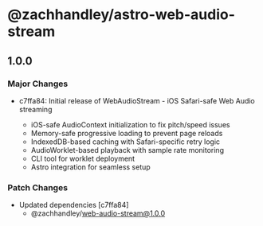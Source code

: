 # @zachhandley/astro-web-audio-stream

## 1.0.0

### Major Changes

- c7ffa84: Initial release of WebAudioStream - iOS Safari-safe Web Audio streaming

  - iOS-safe AudioContext initialization to fix pitch/speed issues
  - Memory-safe progressive loading to prevent page reloads
  - IndexedDB-based caching with Safari-specific retry logic
  - AudioWorklet-based playback with sample rate monitoring
  - CLI tool for worklet deployment
  - Astro integration for seamless setup

### Patch Changes

- Updated dependencies [c7ffa84]
  - @zachhandley/web-audio-stream@1.0.0
